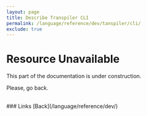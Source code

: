 ```yaml
---
layout: page
title: Describe Transpiler CLI
permalink: /language/reference/dev/tanspiler/cli/
exclude: true
---
```

# Resource Unavailable

This part of the documentation is under construction.

Please, go back.

<br>
### Links
[Back](/language/reference/dev/)